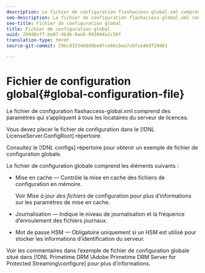 ```yaml
---
description: Le fichier de configuration flashaccess-global.xml comprend des paramètres qui s’appliquent à tous les locataires du serveur de licences.
seo-description: Le fichier de configuration flashaccess-global.xml comprend des paramètres qui s’appliquent à tous les locataires du serveur de licences.
seo-title: Fichier de configuration global
title: Fichier de configuration global
uuid: 294d6cff-be07-4b4b-8aa6-943044a1c56f
translation-type: tm+mt
source-git-commit: 29bc8323460d9be0fce66cbea7c6fce46df20d61

---
```



# Fichier de configuration global{#global-configuration-file}

Le fichier de configuration flashaccess-global.xml comprend des paramètres qui s’appliquent à tous les locataires du serveur de licences.

Vous devez placer le fichier de configuration dans le [!DNL LicenseServer.ConfigRoot] répertoire.

Consultez le [!DNL configs] répertoire pour obtenir un exemple de fichier de configuration globale.

Le fichier de configuration globale comprend les éléments suivants :

* Mise en cache — Contrôle la mise en cache des fichiers de configuration en mémoire.

   Voir *Mise à jour des fichiers* de configuration pour plus d’informations sur les paramètres de mise en cache.
* Journalisation — Indique le niveau de journalisation et la fréquence d’enroulement des fichiers journaux.
* Mot de passe HSM — Obligatoire uniquement si un HSM est utilisé pour stocker les informations d’identification du serveur.

Voir les commentaires dans l’exemple de fichier de configuration globale situé dans [!DNL Primetime DRM <DVD>\Adobe Primetime DRM Server for Protected Streaming\configure] pour plus d’informations.
